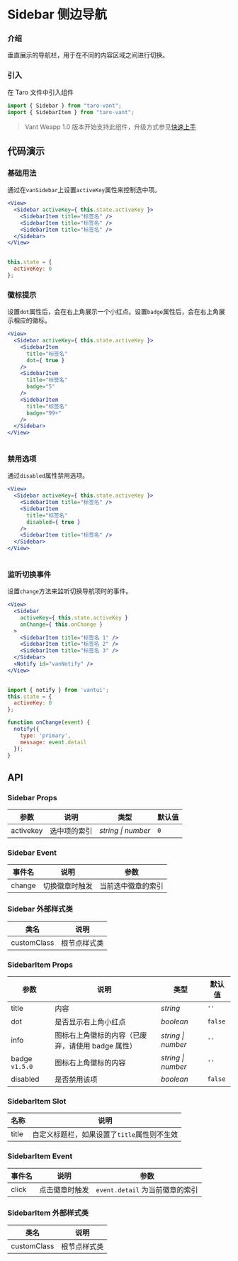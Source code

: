 # Sidebar 侧边导航

### 介绍

垂直展示的导航栏，用于在不同的内容区域之间进行切换。

### 引入

在 Taro 文件中引入组件

```js
import { Sidebar } from "taro-vant";
import { SidebarItem } from "taro-vant"; 
```

> Vant Weapp 1.0 版本开始支持此组件，升级方式参见[快速上手](#/quickstart)

## 代码演示

### 基础用法

通过在`vanSidebar`上设置`activeKey`属性来控制选中项。

```jsx
<View>
  <Sidebar activeKey={ this.state.activeKey }>
    <SidebarItem title="标签名" />
    <SidebarItem title="标签名" />
    <SidebarItem title="标签名" />
  </Sidebar>
</View>
 
```

```js
this.state = {
  activeKey: 0
}; 
```

### 徽标提示

设置`dot`属性后，会在右上角展示一个小红点。设置`badge`属性后，会在右上角展示相应的徽标。

```jsx
<View>
  <Sidebar activeKey={ this.state.activeKey }>
    <SidebarItem
      title="标签名"
      dot={ true }
    />
    <SidebarItem
      title="标签名"
      badge="5"
    />
    <SidebarItem
      title="标签名"
      badge="99+"
    />
  </Sidebar>
</View>
 
```

### 禁用选项

通过`disabled`属性禁用选项。

```jsx
<View>
  <Sidebar activeKey={ this.state.activeKey }>
    <SidebarItem title="标签名" />
    <SidebarItem
      title="标签名"
      disabled={ true }
    />
    <SidebarItem title="标签名" />
  </Sidebar>
</View>
 
```

### 监听切换事件

设置`change`方法来监听切换导航项时的事件。

```jsx
<View>
  <Sidebar
    activeKey={ this.state.activeKey }
    onChange={ this.onChange }
  >
    <SidebarItem title="标签名 1" />
    <SidebarItem title="标签名 2" />
    <SidebarItem title="标签名 3" />
  </Sidebar>
  <Notify id="vanNotify" />
</View>
 
```

```js
import { notify } from 'vantui';
this.state = {
  activeKey: 0
};

function onChange(event) {
  notify({
    type: 'primary',
    message: event.detail
  });
} 
```

## API

### Sidebar Props

|  参数       | 说明         | 类型               | 默认值 |
| --------- | ------------ | ------------------ | ------ |
|  activekey  | 选中项的索引 | _string \| number_ | `0`    |

### Sidebar Event

|  事件名  | 说明           | 参数               |
| ------ | -------------- | ------------------ |
|  change  | 切换徽章时触发 | 当前选中徽章的索引 |

### Sidebar 外部样式类

|  类名          | 说明         |
| ------------ | ------------ |
|  customClass  | 根节点样式类 |

### SidebarItem Props

|  参数  | 说明 | 类型 | 默认值 |
| --- | --- | --- | --- |
|  title  | 内容 | _string_ | `''` |
|  dot  | 是否显示右上角小红点 | _boolean_ | `false` |
|  info  | 图标右上角徽标的内容（已废弃，请使用 badge 属性） | _string \| number_ | `''` |
|  badge `v1.5.0`  | 图标右上角徽标的内容 | _string \| number_ | `''` |
|  disabled  | 是否禁用该项 | _boolean_ | `false` |

### SidebarItem Slot

|  名称   | 说明                                        |
| ----- | ------------------------------------------- |
|  title  | 自定义标题栏，如果设置了`title`属性则不生效 |

### SidebarItem Event

|  事件名  | 说明           | 参数                            |
| ------ | -------------- | ------------------------------- |
|  click   | 点击徽章时触发 | `event.detail` 为当前徽章的索引 |

### SidebarItem 外部样式类

|  类名          | 说明         |
| ------------ | ------------ |
|  customClass  | 根节点样式类 |

